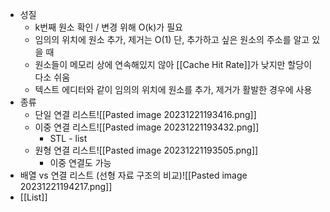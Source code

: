 - 성질
	- k번째 원소 확인 / 변경 위해 O(k)가 필요
	- 임의의 위치에 원소 추가, 제거는 O(1)
	  단, 추가하고 싶은 원소의 주소를 알고 있을 때
	- 원소들이 메모리 상에 연속해있지 않아 [[Cache Hit Rate]]가 낮지만 할당이 다소 쉬움
	- 텍스트 에디터와 같이 임의의 위치에 원소를 추가, 제거가 활발한 경우에 사용
- 종류
	- 단일 연결 리스트![[Pasted image 20231221193416.png]]
	- 이중 연결 리스트![[Pasted image 20231221193432.png]]
		- STL - list
	- 원형 연결 리스트![[Pasted image 20231221193505.png]]
		- 이중 연결도 가능
- 배열 vs 연결 리스트 (선형 자료 구조의 비교)![[Pasted image 20231221194217.png]]
- [[List]]

